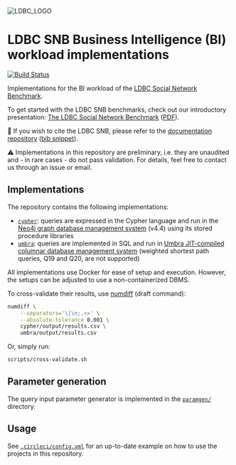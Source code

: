 ![LDBC_LOGO](https://raw.githubusercontent.com/wiki/ldbc/ldbc_snb_datagen/images/ldbc-logo.png)

# LDBC SNB Business Intelligence (BI) workload implementations

[![Build Status](https://circleci.com/gh/ldbc/ldbc_snb_bi.svg?style=svg)](https://circleci.com/gh/ldbc/ldbc_snb_bi)

Implementations for the BI workload of the [LDBC Social Network Benchmark](https://ldbcouncil.org/ldbc_snb_docs/).

To get started with the LDBC SNB benchmarks, check out our introductory presentation: [The LDBC Social Network Benchmark](https://docs.google.com/presentation/d/1p-nuHarSOKCldZ9iEz__6_V3sJ5kbGWlzZHusudW_Cc/) ([PDF](https://ldbcouncil.org/docs/presentations/ldbc-snb-2021-12.pdf)).

:scroll: If you wish to cite the LDBC SNB, please refer to the [documentation repository](https://github.com/ldbc/ldbc_snb_docs#how-to-cite-ldbc-benchmarks) ([bib snippet](https://github.com/ldbc/ldbc_snb_docs/blob/dev/bib/specification.bib)).

:warning: Implementations in this repository are preliminary, i.e. they are unaudited and - in rare cases - do not pass validation. For details, feel free to contact us through an issue or email.

## Implementations

The repository contains the following implementations:

* [`cypher`](cypher/): queries are expressed in the Cypher language and run in the [Neo4j graph database management system](https://dbdb.io/db/neo4j) (v4.4) using its stored procedure libraries
* [`umbra`](umbra/): queries are implemented in SQL and run in [Umbra JIT-compiled columnar database management system](https://dbdb.io/db/umbra) (weighted shortest path queries, Q19 and Q20, are not supported)

All implementations use Docker for ease of setup and execution. However, the setups can be adjusted to use a non-containerized DBMS.

To cross-validate their results, use [numdiff](scripts/numdiff.md) (draft command):

```bash
numdiff \
    --separators='\|\n;,<>' \
    --absolute-tolerance 0.001 \
    cypher/output/results.csv \
    umbra/output/results.csv
```

Or, simply run:

```bash
scripts/cross-validate.sh
```

## Parameter generation

The query input parameter generator is implemented in the [`paramgen/`](paramgen/) directory.

## Usage

See [`.circleci/config.yml`](.circleci/config.yml) for an up-to-date example on how to use the projects in this repository.

